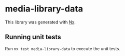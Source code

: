 # media-library-data

This library was generated with [Nx](https://nx.dev).

## Running unit tests

Run `nx test media-library-data` to execute the unit tests.
